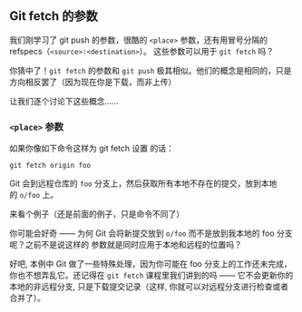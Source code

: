## Git fetch 的参数

我们刚学习了 git push 的参数，很酷的 `<place>` 参数，还有用冒号分隔的 refspecs（`<source>:<destination>`）。 这些参数可以用于 `git fetch` 吗？

你猜中了！`git fetch` 的参数和 `git push` 极其相似。他们的概念是相同的，只是方向相反罢了（因为现在你是下载，而非上传）

让我们逐个讨论下这些概念……


### `<place>` 参数

如果你像如下命令这样为 git fetch 设置 <place> 的话：

`git fetch origin foo`

Git 会到远程仓库的 `foo` 分支上，然后获取所有本地不存在的提交，放到本地的 `o/foo` 上。

来看个例子（还是前面的例子，只是命令不同了）



你可能会好奇 —— 为何 Git 会将新提交放到 `o/foo` 而不是放到我本地的 foo 分支呢？之前不是说这样的 <place> 参数就是同时应用于本地和远程的位置吗？

好吧, 本例中 Git 做了一些特殊处理，因为你可能在 foo 分支上的工作还未完成，你也不想弄乱它。还记得在 `git fetch` 课程里我们讲到的吗 —— 它不会更新你的本地的非远程分支, 只是下载提交记录（这样, 你就可以对远程分支进行检查或者合并了）。